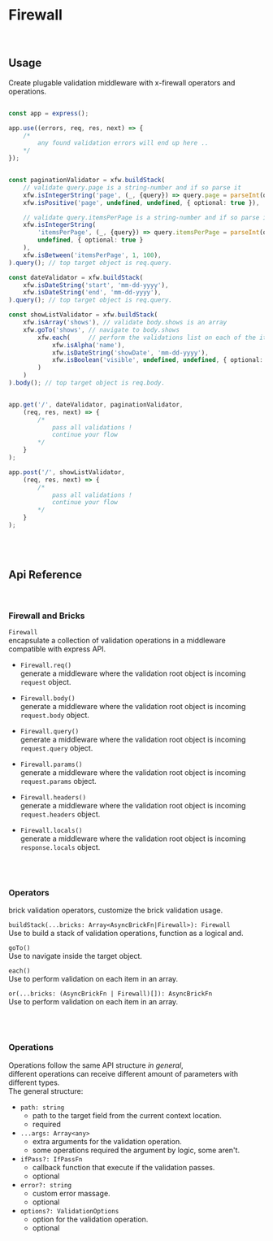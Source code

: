 
# Firewall

<br>

## Usage

Create plugable validation middleware with x-firewall operators and operations.

```ts

const app = express();

app.use((errors, req, res, next) => {
    /*
        any found validation errors will end up here ..
    */
});


const paginationValidator = xfw.buildStack(
    // validate query.page is a string-number and if so parse it
    xfw.isIntegerString('page', (_, {query}) => query.page = parseInt(query.page), undefined, { optional: true }),  
    xfw.isPositive('page', undefined, undefined, { optional: true }),

    // validate query.itemsPerPage is a string-number and if so parse it
    xfw.isIntegerString(
        'itemsPerPage', (_, {query}) => query.itemsPerPage = parseInt(query.itemsPerPage), 
        undefined, { optional: true }
    ),
    xfw.isBetween('itemsPerPage', 1, 100),
).query(); // top target object is req.query.

const dateValidator = xfw.buildStack(
    xfw.isDateString('start', 'mm-dd-yyyy'),
    xfw.isDateString('end', 'mm-dd-yyyy'),
).query(); // top target object is req.query. 

const showListValidator = xfw.buildStack(
    xfw.isArray('shows'), // validate body.shows is an array
    xfw.goTo('shows', // navigate to body.shows 
        xfw.each(     // perform the validations list on each of the items in the 'shows' array
            xfw.isAlpha('name'),
            xfw.isDateString('showDate', 'mm-dd-yyyy'),
            xfw.isBoolean('visible', undefined, undefined, { optional: true })
        )
    )
).body(); // top target object is req.body.


app.get('/', dateValidator, paginationValidator,
    (req, res, next) => {
        /*
            pass all validations !
            continue your flow
        */
    }
);

app.post('/', showListValidator,
    (req, res, next) => {
        /*
            pass all validations !
            continue your flow
        */
    }
);


```

<br><br>


## Api Reference

<br>

### Firewall and Bricks

`Firewall` <br>
    encapsulate a collection of validation operations in a middleware compatible with express API.

* `Firewall.req()` <br>
    generate a middleware where the validation root object is incoming `request` object.

* `Firewall.body()`  <br>
    generate a middleware where the validation root object is incoming `request.body` object.

* `Firewall.query()` <br>
    generate a middleware where the validation root object is incoming `request.query` object.

* `Firewall.params()` <br>
    generate a middleware where the validation root object is incoming `request.params` object.

* `Firewall.headers()` <br>
    generate a middleware where the validation root object is incoming `request.headers` object.

* `Firewall.locals()` <br>
    generate a middleware where the validation root object is incoming `response.locals` object.

<br><br>

### Operators

brick validation operators, customize the brick validation usage.

`buildStack(...bricks: Array<AsyncBrickFn|Firewall>): Firewall` <br>
Use to build a stack of validation operations, function as a logical and.


`goTo()` <br>
Use to navigate inside the target object. 


`each()` <br>
Use to perform validation on each item in an array.


`or(...bricks: (AsyncBrickFn | Firewall)[]): AsyncBrickFn` <br>
Use to perform validation on each item in an array.


<br><br>

### Operations

Operations follow the same API structure *in general*, <br>
different operations can receive different amount of parameters with different types.  <br>
The general structure: 
* `path: string` 
    - path to the target field from the current context location.
    - required
* `...args: Array<any>`
    - extra arguments for the validation operation.
    - some operations required the argument by logic, some aren't.
* `ifPass?: IfPassFn`
    - callback function that execute if the validation passes.
    - optional 
* `error?: string`
    - custom error massage.
    - optional 
* `options?: ValidationOptions`
    - option for the validation operation.
    - optional 
